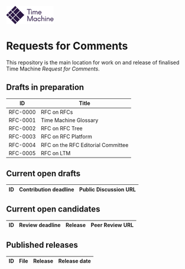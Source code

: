 [![TM Logo](tm_logo.png)](https://www.timemachine.eu)

# Requests for Comments

This repository is the main location for work on and release of finalised Time Machine _Request for Comments_.

## Drafts in preparation

| ID       | Title                              |
| -------- | ---------------------------------- |
| RFC-0000 | RFC on RFCs                        |
| RFC-0001 | Time Machine Glossary              |
| RFC-0002 | RFC on RFC Tree                    |
| RFC-0003 | RFC on RFC Platform                |
| RFC-0004 | RFC on the RFC Editorial Committee |
| RFC-0005 | RFC on LTM                         |

## Current open drafts

| ID  | Contribution deadline | Public Discussion URL |
| --- | --------------------- | --------------------- |


## Current open candidates

| ID  | Review deadline | Release | Peer Review URL |
| --- | --------------- | ------- | --------------- |


## Published releases

| ID  | File | Release | Release date |
| --- | ---- | ------- | ------------ |

